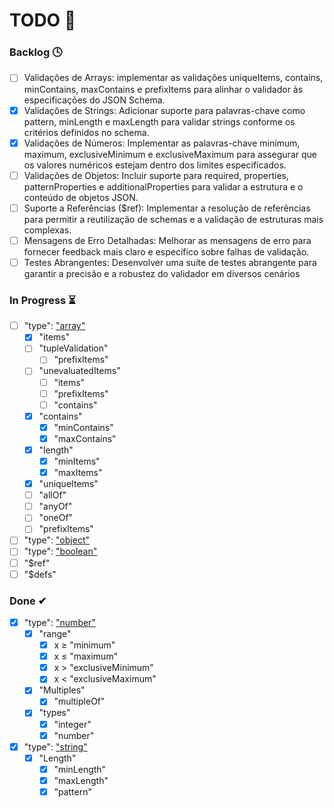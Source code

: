 # TODO 📌

### Backlog 🕓

- [ ] Validações de Arrays: implementar as validações uniqueItems, contains, minContains, maxContains e prefixItems para alinhar o validador às especificações do JSON Schema.
- [x] Validações de Strings: Adicionar suporte para palavras-chave como pattern, minLength e maxLength para validar strings conforme os critérios definidos no schema.
- [x] Validações de Números: Implementar as palavras-chave minimum, maximum, exclusiveMinimum e exclusiveMaximum para assegurar que os valores numéricos estejam dentro dos limites especificados.
- [ ] Validações de Objetos: Incluir suporte para required, properties, patternProperties e additionalProperties para validar a estrutura e o conteúdo de objetos JSON.
- [ ] Suporte a Referências ($ref): Implementar a resolução de referências para permitir a reutilização de schemas e a validação de estruturas mais complexas.
- [ ] Mensagens de Erro Detalhadas: Melhorar as mensagens de erro para fornecer feedback mais claro e específico sobre falhas de validação.
- [ ] Testes Abrangentes: Desenvolver uma suíte de testes abrangente para garantir a precisão e a robustez do validador em diversos cenários

### In Progress ⏳

- [ ] "type": ["array"](https://json-schema.org/understanding-json-schema/reference/array)
    - [x] "items"
    - [ ] "tupleValidation"
        - [ ] "prefixItems"
    - [ ] "unevaluatedItems"
        - [ ] "items"
        - [ ] "prefixItems"
        - [ ] "contains"
    - [x] "contains"
        - [x] "minContains"
        - [x] "maxContains"
    - [x] "length"
        - [x] "minItems"
        - [x] "maxItems"
    - [x] "uniqueItems"
    - [ ] "allOf"
    - [ ] "anyOf"
    - [ ] "oneOf" 
    - [ ] "prefixItems"
- [ ] "type": ["object"](https://json-schema.org/understanding-json-schema/reference/object)
- [ ] "type": ["boolean"](https://json-schema.org/understanding-json-schema/reference/boolean)
- [ ] "$ref"
- [ ] "$defs"

### Done ✔

- [x] "type": ["number"](https://json-schema.org/understanding-json-schema/reference/numeric)
    - [x] "range"
        - [x] x ≥ "minimum"
        - [x] x ≤ "maximum"
        - [x] x > "exclusiveMinimum"
        - [x] x < "exclusiveMaximum"
    - [x] "Multiples"
        - [x] "multipleOf"
    - [x] "types"
        - [x] "integer"
        - [x] "number"
- [x] "type": ["string"](https://json-schema.org/understanding-json-schema/reference/string)
    - [x] "Length"
        - [x] "minLength"
        - [x] "maxLength"
        - [x] "pattern"
